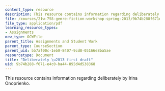 ```yaml
---
content_type: resource
description: This resource contains information regarding deliberately by Irina Onoprienko.
file: /courses/21w-758-genre-fiction-workshop-spring-2013/9b74b288f671e4c0ba44895d4d538368_MIT21W_758S13_del-Fr_drft.pdf
file_type: application/pdf
learning_resource_types:
- Assignments
ocw_type: OCWFile
parent_title: Assignments and Student Work
parent_type: CourseSection
parent_uid: bb7af00c-1eb0-8407-9cd8-05166e8ba5ae
resourcetype: Document
title: "Deliberately \u2013 first draft"
uid: 9b74b288-f671-e4c0-ba44-895d4d538368
---
```

This resource contains information regarding deliberately by Irina Onoprienko.

